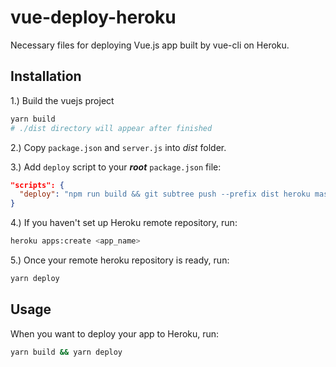 # vue-deploy-heroku
Necessary files for deploying Vue.js app built by vue-cli on Heroku.
## Installation
1.) Build the vuejs project
```bash
yarn build
# ./dist directory will appear after finished
```

2.) Copy `package.json` and `server.js` into *dist* folder.

3.) Add `deploy` script to your ***root*** `package.json` file:
```json
"scripts": {
  "deploy": "npm run build && git subtree push --prefix dist heroku master"
}
```
4.) If you haven't set up Heroku remote repository, run:
```bash
heroku apps:create <app_name>
```
5.) Once your remote heroku repository is ready, run:
```bash
yarn deploy
```
## Usage
When you want to deploy your app to Heroku, run:
```bash
yarn build && yarn deploy
```
